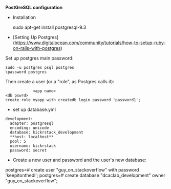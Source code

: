 **PostGreSQL configuration**

- Installation

	sudo apt-get install postgresql-9.3 

- [Setting Up Postgres] (https://www.digitalocean.com/community/tutorials/how-to-setup-ruby-on-rails-with-postgres)

Set up postgres main password:

```
sudo -u postgres psql postgres
\password postgres
```

Then create a user (or a "role", as Postgres calls it):

```
            <app name>													<db pswrd>
create role myapp with createdb login password 'password1';
```

- set up database.yml
```
development:
  adapter: postgresql
  encoding: unicode
  database: kickrstack_development
  **host: localhost**
  pool: 5
  username: kickrstack
  password: secret
```

- Create a new user and password and the user's new database:

postgres=# create user "guy_on_stackoverflow" with password 'keepitonthedl';
postgres=# create database "dcaclab_development" owner "guy_on_stackoverflow"; 
